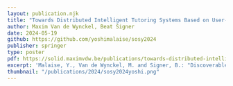 ```yaml
---
layout: publication.njk
title: "Towards Distributed Intelligent Tutoring Systems Based on User-owned Progress and Performance Data"
author: Maxim Van de Wynckel, Beat Signer
date: 2024-05-19
github: https://github.com/yoshimalaise/sosy2024
publisher: springer
type: poster
pdf: https://solid.maximvdw.be/publications/towards-distributed-intelligent-tutoring-systems-based-on-user-owned-progress-and-performance-data.pdf
excerpt: 'Malaise, Y., Van de Wynckel, M. and Signer, B.: "Discoverable and Interoperable Augmented Reality Environments Through Solid Pods", Proceedings of SoSy 2024 (Poster), 2nd Solid Symposium, Leuven, Belgium, May 2024'
thumbnail: "/publications/2024/sosy2024yoshi.png"
---
```

